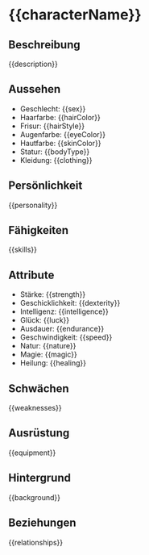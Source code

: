 # {{characterName}}

## Beschreibung

{{description}}

## Aussehen

- Geschlecht: {{sex}}
- Haarfarbe: {{hairColor}}
- Frisur: {{hairStyle}}
- Augenfarbe: {{eyeColor}}
- Hautfarbe: {{skinColor}}
- Statur: {{bodyType}}
- Kleidung: {{clothing}}

## Persönlichkeit

{{personality}}

## Fähigkeiten

{{skills}}

## Attribute

- Stärke: {{strength}}
- Geschicklichkeit: {{dexterity}}
- Intelligenz: {{intelligence}}
- Glück: {{luck}}
- Ausdauer: {{endurance}}
- Geschwindigkeit: {{speed}}
- Natur: {{nature}}
- Magie: {{magic}}
- Heilung: {{healing}}

## Schwächen

{{weaknesses}}

## Ausrüstung

{{equipment}}

## Hintergrund

{{background}}

## Beziehungen

{{relationships}}